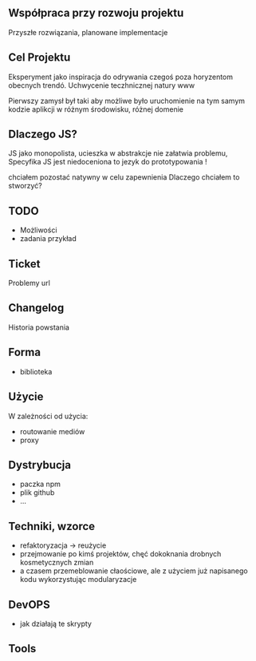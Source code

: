 ## Współpraca przy rozwoju projektu

Przyszłe rozwiązania, planowane implementacje


## Cel Projektu

Eksperyment jako inspiracja do odrywania czegoś poza
horyzentom obecnych trendó.
Uchwycenie teczhnicznej natury www


Pierwszy zamysł był taki
aby możliwe było uruchomienie na tym samym kodzie
aplikcji w różnym środowisku, różnej domenie

## Dlaczego JS?
JS jako monopolista, ucieszka w abstrakcje nie załatwia problemu,
Specyfika JS jest niedoceniona
to jezyk do prototypowania !

chciałem pozostać natywny w celu zapewnienia
Dlaczego chciałem to stworzyć?



## TODO
+ Możliwości
+ zadania
przykład
  

## Ticket
Problemy
url

## Changelog
Historia powstania



##  Forma
+ biblioteka

## Użycie
W zależności od użycia:
+ routowanie mediów
+ proxy

## Dystrybucja
+ paczka npm
+ plik github
+ ...


## Techniki, wzorce

+ refaktoryzacja -> reużycie
+ przejmowanie po kimś projektów, chęć dokoknania drobnych kosmetycznych zmian
+ a czasem przemeblowanie cłaościowe, ale z użyciem już napisanego kodu
  wykorzystując modularyzacje



## DevOPS

+ jak działają te skrypty


## Tools





